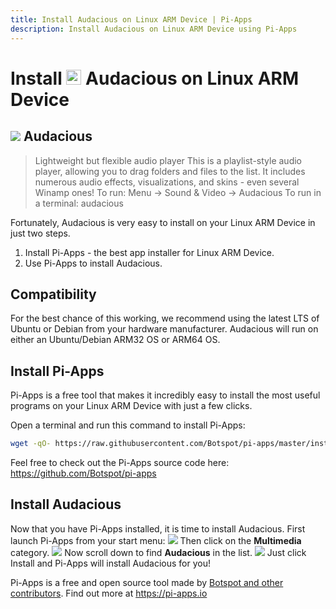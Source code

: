 ```yaml
---
title: Install Audacious on Linux ARM Device | Pi-Apps
description: Install Audacious on Linux ARM Device using Pi-Apps
---
```

<div class="simple-install-content content">

# Install <img src="/img/app-icons/Audacious/icon-64.png" height=24> Audacious on Linux ARM Device

## <img src="/img/app-icons/Audacious/icon-64.png"> Audacious
> Lightweight but flexible audio player
> This is a playlist-style audio player, allowing you to drag folders and files to the list. It includes numerous audio effects, visualizations, and skins - even several Winamp ones!
> To run: Menu -> Sound & Video -> Audacious
> To run in a terminal: audacious

Fortunately, Audacious is very easy to install on your Linux ARM Device in just two steps.
1. Install Pi-Apps - the best app installer for Linux ARM Device.
2. Use Pi-Apps to install Audacious.
</div>
<div class="simple-install-content content">

## Compatibility
For the best chance of this working, we recommend using the latest LTS of Ubuntu or Debian from your hardware manufacturer.
Audacious will run on either an Ubuntu/Debian ARM32 OS or ARM64 OS.
</div>
<div class="simple-install-content content">

## Install Pi-Apps

Pi-Apps is a free tool that makes it incredibly easy to install the most useful programs on your Linux ARM Device with just a few clicks.

Open a terminal and run this command to install Pi-Apps:
```bash
wget -qO- https://raw.githubusercontent.com/Botspot/pi-apps/master/install | bash
```
Feel free to check out the Pi-Apps source code here: https://github.com/Botspot/pi-apps
</div>
<div class="simple-install-content content">

## Install Audacious

Now that you have Pi-Apps installed, it is time to install Audacious.
First launch Pi-Apps from your start menu:
<img src="/img/start-menu.png">
Then click on the <b>Multimedia</b> category.
<img src="/img/category-selections/Multimedia.png">
Now scroll down to find <b>Audacious</b> in the list.
<img src="/img/app-icons/Audacious/app-selection.png">
Just click Install and Pi-Apps will install Audacious for you!
</div>
<div class="simple-install-content content">

Pi-Apps is a free and open source tool made by [Botspot and other contributors](/about/#contributors). Find out more at https://pi-apps.io
</div>
